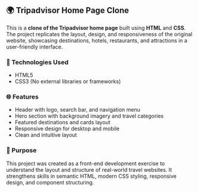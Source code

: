 ## 🌍 Tripadvisor Home Page Clone

This is a **clone of the Tripadvisor home page** built using **HTML** and **CSS**. The project replicates the layout, design, and responsiveness of the original website, showcasing destinations, hotels, restaurants, and attractions in a user-friendly interface.

### 🔧 Technologies Used

* HTML5
* CSS3 (No external libraries or frameworks)

### 🌐 Features

* Header with logo, search bar, and navigation menu
* Hero section with background imagery and travel categories
* Featured destinations and cards layout
* Responsive design for desktop and mobile
* Clean and intuitive layout

### 📌 Purpose

This project was created as a front-end development exercise to understand the layout and structure of real-world travel websites. It strengthens skills in semantic HTML, modern CSS styling, responsive design, and component structuring.
